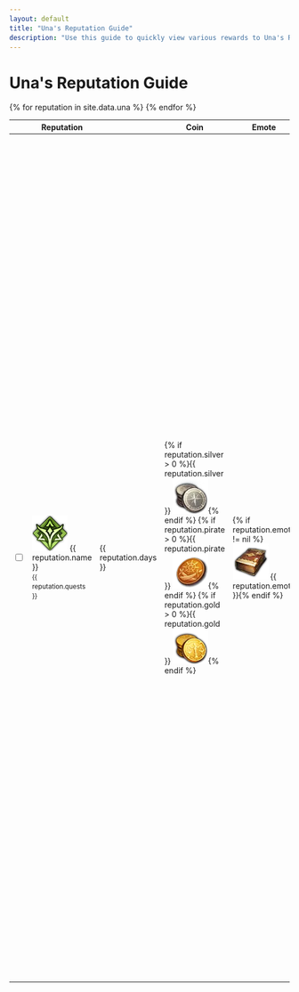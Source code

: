 ```yaml
---
layout: default
title: "Una's Reputation Guide"
description: "Use this guide to quickly view various rewards to Una's Reputation, and keep track of ones that have already been completed."
---
```


<h1>Una's Reputation Guide</h1>

<div class="progressbar-container">
  <div class="progressbar-bar"></div>
  <div class="progressbar-label"></div>
</div>
<div class = "ready"></div>

<table id="sortUna">
  <thead>
    <tr>
      <th class="no-sort"></th>
      <th>Reputation</th>
      <th data-toggle="tooltip" data-placement="top" title="Minimum days to acquire."><i style="font-size:30px" class="las la-calendar-day"></i></th>
      <th>Coin</th>
      <th>Emote</th>
      <th>Potion</th>
      <th>Craft</th>
      <th>Collection</th>
      <th>Mount</th>
      <th>Card</th>
      <th>Island Token</th>
      <th>Other</th>
    </tr>
  </thead>
  <tbody>
    {% for reputation in site.data.una %}
      <tr>
        <td>
          <input type="checkbox" id="{{ reputation.id }}" class="box">
        </td>
        <td> 
          <img class="lost-icon" src="/assets/img/icon/una.png" /> {{ reputation.name }}
          <br />
          <small>{{ reputation.quests }}</small>
        </td>
        <td> 
          <span data-toggle="tooltip" data-placement="top" title="Minimum days to acquire.">{{ reputation.days }}</span>
        </td>  
        <td>
          {% if reputation.silver > 0 %}{{ reputation.silver }} <img class="lost-icon" src="/assets/img/icon/silver.png" />{% endif %}
          {% if reputation.pirate > 0 %}{{ reputation.pirate }} <img class="lost-icon" src="/assets/img/icon/pirate.png" />{% endif %}
          {% if reputation.gold > 0 %}{{ reputation.gold }} <img class="lost-icon" src="/assets/img/icon/gold.png" />{% endif %}
        </td>
        <td>{% if reputation.emote != nil %}<img class="lost-icon" src="/assets/img/icon/emote.png" /> {{ reputation.emote }}{% endif %}</td>
        <td>
          <span style="display:none">{% if reputation.silver > 0 %}silver{% endif %} {% if reputation.pirate > 0 %}pirate{% endif %} {% if reputation.gold > 0 %}gold{% endif %}</span>
          {% if reputation.charisma == true %}<img class="lost-icon" src="/assets/img/icon/Charisma.png" /> Charisma<br />{% endif %}
          {% if reputation.wisdom == true %}<img class="lost-icon" src="/assets/img/icon/Wisdom.png" /> Wisdom<br />{% endif %}
          {% if reputation.courage == true %}<img class="lost-icon" src="/assets/img/icon/Courage.png" /> Courage<br />{% endif %}
          {% if reputation.kindness == true %}<img class="lost-icon" src="/assets/img/icon/Kindness.png" /> Kindness<br />{% endif %}
          {% if reputation.crit == true %}<img class="lost-icon" src="/assets/img/icon/Crit.png" /> Crit<br />{% endif %}
          {% if reputation.domination == true %}<img class="lost-icon" src="/assets/img/icon/Domination.png" /> Domination<br />{% endif %}
          {% if reputation.endurance == true %}<img class="lost-icon" src="/assets/img/icon/Endurance.png" /> Endurance<br />{% endif %}
          {% if reputation.expertise == true %}<img class="lost-icon" src="/assets/img/icon/Expertise.png" /> Expertise<br />{% endif %}
          {% if reputation.swiftness == true %}<img class="lost-icon" src="/assets/img/icon/Swiftness.png" /> Swiftness<br />{% endif %}
          {% if reputation.specialization == true %}<img class="lost-icon" src="/assets/img/icon/Specialization Increase.png" /> Specialization Increase<br />{% endif %}
          {% if reputation.vitality == true %}<img class="lost-icon" src="/assets/img/icon/Vitality Increase.png" /> Vitality Increase<br />{% endif %}
          {% if reputation.stat == true %}<img class="lost-icon" src="/assets/img/icon/Stat Increase.png" /> Stat Increase<br />{% endif %}
          {% if reputation.skill == true %}<img class="lost-icon" src="/assets/img/icon/Skill Point.png" /> Skill Point<br />{% endif %}
        </td>
        <td>{% if reputation.craft != nil %}<img class="lost-icon" src="/assets/img/icon/crafting.png" /> Crafting Recipe: {{ reputation.craft }}{% endif %}</td>
        <td>
          {% if reputation.giant != nil %} <img class="lost-icon" src="/assets/img/icon/giant-heart.png" /> {{ reputation.giant }} Giant Heart {% endif %}
          {% if reputation.masterpiece != nil %} <img class="lost-icon" src="/assets/img/icon/masterpiece.png" />Masterpiece {{ reputation.masterpiece }} {% endif %}
          {% if reputation.omnium != nil %} <img class="lost-icon" src="/assets/img/icon/omnium.png" /> Omnium Star {{ reputation.omnium }} {% endif %}
        </td>
        <td>{% if reputation.mount != nil %}Mount: {{ reputation.mount }} {% endif %}</td>
        <td>{% if reputation.card != nil %}<img class="lost-icon" src="/assets/img/icon/card.png" /> {{ reputation.card }} {% endif %}</td>
        <td>{% if reputation.island != nil %}<img class="lost-icon" src="/assets/img/icon/island.png" /> {{ reputation.island }} {% endif %}</td>
        <td>{% if reputation.other != nil %}{{ reputation.other }} {% endif %}</td>
      </tr>
    {% endfor %}
  </tbody>
</table>

<script>
      $(document).ready( function () {
          $('#sortUna').dataTable( {
              searchPanes: {
                  initCollapsed: true,
                  orderable: false,
                  columns: [1],
                  panes: [
                      {
                        header: 'Coin Reward',
                        options: [
                            {
                              label: 'Silver',
                              value: function(rowData, rowIdx){
                                  return rowData[5].includes('silver');
                              },
                            },
                            {
                            label: 'Pirate Coin',
                            value: function(rowData, rowIdx){
                                return rowData[5].includes('pirate');
                              },
                            },
                            {
                            label: 'Gold',
                            value: function(rowData, rowIdx){
                                return rowData[5].includes('gold');
                              },
                            }
                          ]
                        },
                      {
                        header: 'Reward Type',
                        options: [
                            {
                              label: 'Mount',
                              value: function(rowData, rowIdx){
                                  return rowData[8] != "";
                              },
                            },
                            {
                            label: 'Card',
                            value: function(rowData, rowIdx){
                                return rowData[9] != "";
                              },
                            },
                            {
                            label: 'Island Token',
                            value: function(rowData, rowIdx){
                                return rowData[10] != "";
                              },
                            }
                          ]
                      },
                      {
                        header: 'Increase Potion',
                        options: [
                            {
                              label: 'Kindness',
                              value: function(rowData, rowIdx){
                                  return rowData[5].includes("Kindness");
                              },
                            },
                            {
                            label: 'Charisma',
                            value: function(rowData, rowIdx){
                                return rowData[5].includes("Charisma");
                              },
                            },
                            {
                            label: 'Courage',
                            value: function(rowData, rowIdx){
                                return rowData[5].includes("Courage");
                              },
                            }
                          ]
                        }
                    ]
              },
              dom: 'Plfrtip',
              "paging": false,
              responsive: {
                  details: {
                      display: $.fn.dataTable.Responsive.display.childRowImmediate,
                      type: 'none',
                      target: ''
                  }
              },
              "order": [],
              "columnDefs": [ {
                    "targets": 'no-sort',
                    "orderable": false,
              } ]
          } );
    } );
</script>
